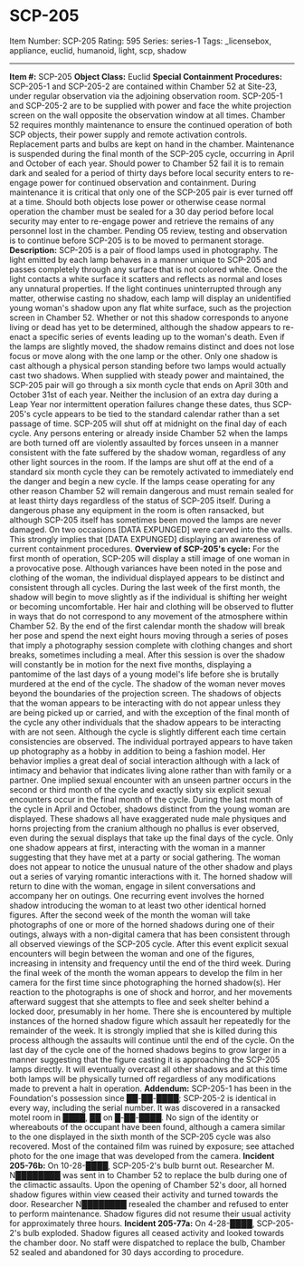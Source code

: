 # SCP-205
Item Number: SCP-205
Rating: 595
Series: series-1
Tags: _licensebox, appliance, euclid, humanoid, light, scp, shadow

---

**Item #:** SCP-205
**Object Class:** Euclid
**Special Containment Procedures:** SCP-205-1 and SCP-205-2 are contained within Chamber 52 at Site-23, under regular observation via the adjoining observation room. SCP-205-1 and SCP-205-2 are to be supplied with power and face the white projection screen on the wall opposite the observation window at all times. Chamber 52 requires monthly maintenance to ensure the continued operation of both SCP objects, their power supply and remote activation controls. Replacement parts and bulbs are kept on hand in the chamber. Maintenance is suspended during the final month of the SCP-205 cycle, occurring in April and October of each year. Should power to Chamber 52 fail it is to remain dark and sealed for a period of thirty days before local security enters to re-engage power for continued observation and containment.
During maintenance it is critical that only one of the SCP-205 pair is ever turned off at a time. Should both objects lose power or otherwise cease normal operation the chamber must be sealed for a 30 day period before local security may enter to re-engage power and retrieve the remains of any personnel lost in the chamber.
Pending O5 review, testing and observation is to continue before SCP-205 is to be moved to permanent storage.
**Description:** SCP-205 is a pair of flood lamps used in photography. The light emitted by each lamp behaves in a manner unique to SCP-205 and passes completely through any surface that is not colored white. Once the light contacts a white surface it scatters and reflects as normal and loses any unnatural properties. If the light continues uninterrupted through any matter, otherwise casting no shadow, each lamp will display an unidentified young woman's shadow upon any flat white surface, such as the projection screen in Chamber 52. Whether or not this shadow corresponds to anyone living or dead has yet to be determined, although the shadow appears to re-enact a specific series of events leading up to the woman's death.
Even if the lamps are slightly moved, the shadow remains distinct and does not lose focus or move along with the one lamp or the other. Only one shadow is cast although a physical person standing before two lamps would actually cast two shadows.
When supplied with steady power and maintained, the SCP-205 pair will go through a six month cycle that ends on April 30th and October 31st of each year. Neither the inclusion of an extra day during a Leap Year nor intermittent operation failures change these dates, thus SCP-205's cycle appears to be tied to the standard calendar rather than a set passage of time.
SCP-205 will shut off at midnight on the final day of each cycle. Any persons entering or already inside Chamber 52 when the lamps are both turned off are violently assaulted by forces unseen in a manner consistent with the fate suffered by the shadow woman, regardless of any other light sources in the room.
If the lamps are shut off at the end of a standard six month cycle they can be remotely activated to immediately end the danger and begin a new cycle. If the lamps cease operating for any other reason Chamber 52 will remain dangerous and must remain sealed for at least thirty days regardless of the status of SCP-205 itself. During a dangerous phase any equipment in the room is often ransacked, but although SCP-205 itself has sometimes been moved the lamps are never damaged.
On two occasions [DATA EXPUNGED] were carved into the walls. This strongly implies that [DATA EXPUNGED] displaying an awareness of current containment procedures.
**Overview of SCP-205's cycle:** For the first month of operation, SCP-205 will display a still image of one woman in a provocative pose. Although variances have been noted in the pose and clothing of the woman, the individual displayed appears to be distinct and consistent through all cycles. During the last week of the first month, the shadow will begin to move slightly as if the individual is shifting her weight or becoming uncomfortable. Her hair and clothing will be observed to flutter in ways that do not correspond to any movement of the atmosphere within Chamber 52. By the end of the first calendar month the shadow will break her pose and spend the next eight hours moving through a series of poses that imply a photography session complete with clothing changes and short breaks, sometimes including a meal.
After this session is over the shadow will constantly be in motion for the next five months, displaying a pantomime of the last days of a young model's life before she is brutally murdered at the end of the cycle. The shadow of the woman never moves beyond the boundaries of the projection screen. The shadows of objects that the woman appears to be interacting with do not appear unless they are being picked up or carried, and with the exception of the final month of the cycle any other individuals that the shadow appears to be interacting with are not seen.
Although the cycle is slightly different each time certain consistencies are observed. The individual portrayed appears to have taken up photography as a hobby in addition to being a fashion model. Her behavior implies a great deal of social interaction although with a lack of intimacy and behavior that indicates living alone rather than with family or a partner. One implied sexual encounter with an unseen partner occurs in the second or third month of the cycle and exactly sixty six explicit sexual encounters occur in the final month of the cycle.
During the last month of the cycle in April and October, shadows distinct from the young woman are displayed. These shadows all have exaggerated nude male physiques and horns projecting from the cranium although no phallus is ever observed, even during the sexual displays that take up the final days of the cycle. Only one shadow appears at first, interacting with the woman in a manner suggesting that they have met at a party or social gathering. The woman does not appear to notice the unusual nature of the other shadow and plays out a series of varying romantic interactions with it. The horned shadow will return to dine with the woman, engage in silent conversations and accompany her on outings. One recurring event involves the horned shadow introducing the woman to at least two other identical horned figures. After the second week of the month the woman will take photographs of one or more of the horned shadows during one of their outings, always with a non-digital camera that has been consistent through all observed viewings of the SCP-205 cycle. After this event explicit sexual encounters will begin between the woman and one of the figures, increasing in intensity and frequency until the end of the third week.
During the final week of the month the woman appears to develop the film in her camera for the first time since photographing the horned shadow(s). Her reaction to the photographs is one of shock and horror, and her movements afterward suggest that she attempts to flee and seek shelter behind a locked door, presumably in her home. There she is encountered by multiple instances of the horned shadow figure which assault her repeatedly for the remainder of the week. It is strongly implied that she is killed during this process although the assaults will continue until the end of the cycle.
On the last day of the cycle one of the horned shadows begins to grow larger in a manner suggesting that the figure casting it is approaching the SCP-205 lamps directly. It will eventually overcast all other shadows and at this time both lamps will be physically turned off regardless of any modifications made to prevent a halt in operation.
**Addendum:** SCP-205-1 has been in the Foundation's possession since ██-██-████; SCP-205-2 is identical in every way, including the serial number. It was discovered in a ransacked motel room in ████, ██ on █-██-████. No sign of the identity or whereabouts of the occupant have been found, although a camera similar to the one displayed in the sixth month of the SCP-205 cycle was also recovered. Most of the contained film was ruined by exposure; see attached photo for the one image that was developed from the camera.
**Incident 205-76b:** On 10-28-████, SCP-205-2's bulb burnt out. Researcher M. N████████ was sent in to Chamber 52 to replace the bulb during one of the climactic assaults. Upon the opening of Chamber 52's door, all horned shadow figures within view ceased their activity and turned towards the door. Researcher N████████ resealed the chamber and refused to enter to perform maintenance. Shadow figures did not resume their usual activity for approximately three hours.
**Incident 205-77a:** On 4-28-████, SCP-205-2's bulb exploded. Shadow figures all ceased activity and looked towards the chamber door. No staff were dispatched to replace the bulb, Chamber 52 sealed and abandoned for 30 days according to procedure.